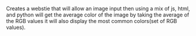 Creates a webstie that will allow an image input then using a mix of js, html, and python will
get the average color of the image by taking the average of the RGB values it will also display 
the most common colors(set of RGB values).